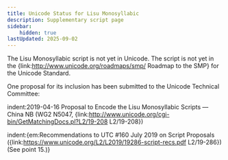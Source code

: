 ```yaml
---
title: Unicode Status for Lisu Monosyllabic
description: Supplementary script page
sidebar:
    hidden: true
lastUpdated: 2025-09-02
---
```


The Lisu Monosyllabic script is not yet in Unicode. The script is not yet in the {link:http://www.unicode.org/roadmaps/smp/ Roadmap to the SMP} for the Unicode Standard. 

One proposal for its inclusion has been submitted to the Unicode Technical Committee:

indent:2019-04-16 Proposal to Encode the Lisu Monosyllabic Scripts — China NB (WG2 N5047, {link:http://www.unicode.org/cgi-bin/GetMatchingDocs.pl?L2/19-208 L2/19-208})

indent:{em:Recommendations to UTC #160 July 2019 on Script Proposals ({link:https://www.unicode.org/L2/L2019/19286-script-recs.pdf L2/19-286}) (See point 15.)}

[comment]: # (end of intro)

[comment]: # (start of blocks)



[comment]: # (end of blocks)

[comment]: # (start of chars)



[comment]: # (end of chars)

[comment]: # (start of rest)


